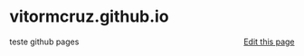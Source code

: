 # vitormcruz.github.io

<a style="float: right;" href="{{ site.github.repository_url }}/tree/master/{{ page.relative_path }}">Edit this page</a>

teste github pages
